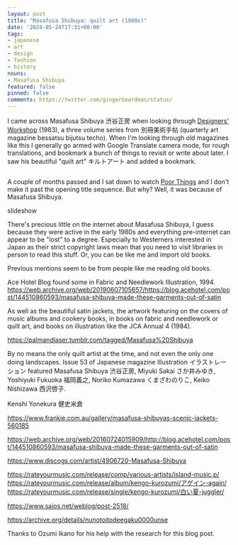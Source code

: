 ```yaml
---
layout: post
title: "Masafusa Shibuya: quilt art (1980s)"
date: '2024-05-24T17:31+00:00'
tags:
- japanese
- art
- design
- fashion
- history
nouns:
- Masafusa Shibuya
featured: false
pinned: false
comments: https://twitter.com/gingerbeardman/status/
---
```


I came across Masafusa Shibuya 渋谷正房 when looking through [Designers' Workshop](https://twitter.com/gingerbeardman/status/1748028717186650244) (1983), a three volume series from 別冊美術手帖 (quarterly art magazine bessatsu bijutsu techo). When I'm looking through old magazines like this I generally go armed with Google Translate camera mode, for rough translations, and bookmark a bunch of things to revisit or write about later. I saw his beautiful "quilt art" キルトアート and added a bookmark.

![]()

A couple of months passed and I sat down to watch [Poor Things]() and I don't make it past the opening title sequence. But why? Well, it was because of Masafusa Shibuya.

slideshow

There's precious little on the internet about Masafusa Shibuya, I guess because they were active in the early 1980s and everything pre-internet can appear to be "lost" to a degree. Especially to Westerners interested in Japan as their strict copyright laws mean that you need to visit libraries in person to read this stuff. Or, you can be like me and import old books.

Previous mentions seem to be from people like me reading old books. 

Ace Hotel Blog found some in Fabric and Needlework Illustration, 1994.
https://web.archive.org/web/20190607105657/https://blog.acehotel.com/post/144510860593/masafusa-shibuya-made-these-garments-out-of-satin

As well as the beautiful satin jackets, the artwork featuring on the covers of music albums and cookery books, in books on fabric and needlework or quilt art, and books on illustration like the JCA Annual 4 (1984).

https://palmandlaser.tumblr.com/tagged/Masafusa%20Shibuya

By no means the only quilt artist at the time, and not even the only one doing landscapes. Issue 53 of Japanese magazine Illustration イラストレーション featured Masafusa Shibuya 渋谷正房, Miyuki Sakai さか井みゆき, Yoshiyuki Fukuoka 福岡義之, Noriko Kumazawa くまざわのりこ, Keiko Nishizawa 西沢啓子.

Kenshi Yonekura 健史米倉 

https://www.frankie.com.au/gallery/masafusa-shibuyas-scenic-jackets-560185

https://web.archive.org/web/20160724015909/http://blog.acehotel.com/post/144510860593/masafusa-shibuya-made-these-garments-out-of-satin

https://www.discogs.com/artist/4906720-Masafusa-Shibuya

https://rateyourmusic.com/release/comp/various-artists/island-music.p/
https://rateyourmusic.com/release/album/kengo-kurozumi/アゲイン-again/
https://rateyourmusic.com/release/single/kengo-kurozumi/白い夏-juggler/

https://www.saios.net/weblog/post-2518/

https://archive.org/details/nunotoitodeegaku0000unse

Thanks to Ozumi Ikano for his help with the research for this blog post.
